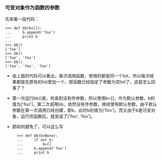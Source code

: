 ### 可变对象作为函数的参数
先来看一段代码：

	>>> def bb(b=[]):
	...     b.append('foo')
	...     print b
	...
	>>> bb()
	['foo']
	>>> bb()
	['foo', 'foo']
	>>> bb()
	['foo', 'foo', 'foo']
	
* 由上面的代码可以看出，每次调用函数，使用的都是同一个list，所以每次结果都是在原有的list里加一个，那函数已经指定了参数为空list了，这是怎么回事了？
* 第一次运行bb()是，检查到没有传参数，所以使用b=[]，作为默认参数，b的值为['foo']，第二次调用bb，依然没有传参数，继续使用默认参数，由于默认参数在第一次调用已经创建，即b，此时b的值为['foo']，而又由于b是可变对象，运行完函数后，就变成了['foo', 'foo']。
* 那如何避免了，可以这么写

		
		>>> def bb(b=None):
		...     if not b:
		...     	b=[]
		...     b.append('foo')
		...     print b